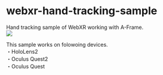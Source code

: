 # webxr-hand-tracking-sample
Hand tracking sample of WebXR working with A-Frame.<br>
[![](https://img.youtube.com/vi/y4WD2wgzKYQ/0.jpg)](https://www.youtube.com/watch?v=y4WD2wgzKYQ)

This sample works on folowoing devices.<br>
・HoloLens2<br>
・Oculus Quest2<br>
・Oculus Quest<br>
